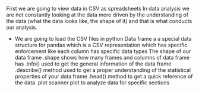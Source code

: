 First we are going to view data in CSV as spreadsheets
In data analysis we are not constantly looking at the data more driven by the understanding of the data (what the data looks like, the shape of it) and that is what conducts our analysis.
- We are going to load the CSV files in python
Data frame a a special data structure for pandas which is a CSV representation which has specific enforcement like each column has specific data types
The shape of our data frame .shape shows how many frames and columns of data frame has
.info() used to get the general information of the data frame 
.describe() method  used to get a proper understanding of the statistical properties of your data frame
.head() method to get a quick reference of the data
.plot scanner plot to analyze data for specific sections